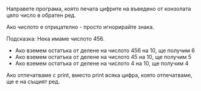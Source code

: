Направете програма, която печата цифрите на въведено от конзолата цяло число
в обратен ред.

Ако числото е отрицателно - просто игнорирайте знака.

Подсказка: Нека имаме числото 456.
* Ако вземем остатъка от делене на числото 456 на 10, ще получим 6
* Ако вземем остатъка от делене на числото 45 на 10, ще получим 5
* Ако вземем остатъка от делене на числото 4 на 10, ще получим 4

Ако отпечатваме с print, вместо print всяка цифра, която отпечатваме, ще е
на същият ред.
